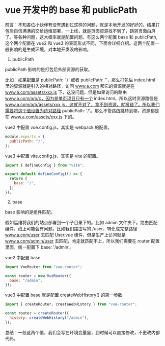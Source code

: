 # vue 开发中的 base 和 publicPath

前言：不知各位小伙伴有没有遇到过这样的问题，就是本地开发的好好的，结果打包后自信满满的交给运维部署，一上线，就是页面资源找不到了，跳转页面白屏了。等各种问题，这大概率就是配置问题。有这么两个配置 base 和 publicPath, 这个两个配置在 vue2 和 vue3 的表现形式不同，下面会详细介绍。这两个配置一般影响的是生成环境，对本地开发没啥影响。

1. publicPath

publicPath 影响的是打包后外部资源的获取。

比如：如果配置是 publicPath: './' 或者 publicPath: ''，那么打包后 index.html 里的资源就是引入的相对路径，访问 www.a.com 那它的资源就是在 www.a.com/assets/xxx.js 下，这没问题，但是如果访问的路由 www.a.com/a/b/c，因为是单页项目只有一个 index.html，所以这时资源路径是 www.a.com/a/b/assets/xxx.js，这就不对了，拿不到资源，就报错了。所以我们需要将这个值设置为绝对路径 publicPath: '/'。那么不管路由跳转到哪，资源都是在 www.a.com/assets/xxx.js 下的。

vue2 中配置 vue.config.js，其实是 webpack 的配置。

```js
module.exports = {
  publicPath: "/",
};
```

vue3 中配置 vite.config.js，其实是 vite 的配置。

```js
import { defineConfig } from "vite";

export default defineConfig(() => {
  return {
    base: "/",
  };
});
```

2. base

base 影响的是组件匹配。

假如运维将我们的站点部署到一个子目录下的。比如 admin 文件夹下。路由匹配组件，线上可能会有问题。比如我们路由写的 /user，转化成完整路径 www.a.com/user 去匹配 User.vue 组件，但是生产上访问就是 www.a.com/admin/user 去匹配，肯定就匹配不上，所以我们需要在 router 配置里面，统一配置下 base: '/admin'。

vue2 中配置 base

```js
import VueRouter from "vue-router";

const router = new VueRouter({
  base: "/admin",
});
```

vue3 中配置 base 就是配置 createWebHistory() 的第一参数

```js
import { createRouter, createWebHistory } from "vue-router";

const router = createRouter({
  history: createWebHistory("/admin"),
});
```

总结：一般这两个值，我们会写在环境变量里，到时候可以直接修改，不更改内部代码。
